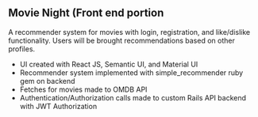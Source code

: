 

## Movie Night (Front end portion

A recommender system for movies with login, registration, and like/dislike functionality. Users will be brought recommendations based on other profiles. 

- UI created with React JS, Semantic UI, and Material UI
- Recommender system implemented with simple_recommender ruby gem on backend
- Fetches for movies made to OMDB API 
- Authentication/Authorization calls made to custom Rails API backend with JWT Authorization





